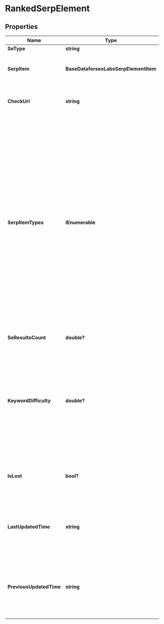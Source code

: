 # RankedSerpElement


## Properties

| Name | Type | Description | Notes |
|------------ | ------------- | ------------- | -------------|
**SeType** | **string** | search engine type |[optional]|
**SerpItem** | **BaseDataforseoLabsSerpElementItem** | contains data on the SERP element<br>the list of supported SERP elements can be found below |[optional]|
**CheckUrl** | **string** | direct URL to search engine results<br>you can use it to make sure that we provided accurate results |[optional]|
**SerpItemTypes** | **IEnumerable<string>** | types of search results in SERP<br>contains types of search results (items) found in SERP<br>possible item types:<br>answer_box, app, carousel, multi_carousel, featured_snippet, google_flights, google_reviews, images, jobs, knowledge_graph, local_pack, map, organic, paid, people_also_ask, related_searches, people_also_search, shopping, top_stories, twitter, video, events, mention_carousel, recipes, top_sights, scholarly_articles, popular_products, podcasts, questions_and_answers, find_results_on, stocks_box;<br>note that the actual results will be returned only for organic, paid, featured_snippet, and local_pack elements |[optional]|
**SeResultsCount** | **double?** | number of search results for the returned keyword |[optional]|
**KeywordDifficulty** | **double?** | difficulty of ranking in the first top-10 organic results for a keyword<br>indicates the chance of getting in top-10 organic results for a keyword on a logarithmic scale from 0 to 100;<br>calculated by analysing, among other parameters, link profiles of the first 10 pages in SERP;<br>learn more about the metric in this help center guide |[optional]|
**IsLost** | **bool?** | lost ranked elements<br>indicates how many ranked elements of this domain were previously presented in SERPs, but weren’t found during the last check |[optional]|
**LastUpdatedTime** | **string** | date and time when keyword data was updated<br>in the UTC format: “yyyy-mm-dd hh-mm-ss +00:00”<br>example:<br>2019-11-15 12:57:46 +00:00 |[optional]|
**PreviousUpdatedTime** | **string** | previous to the most recent date and time when SERP data was updated<br>in the UTC format: “yyyy-mm-dd hh-mm-ss +00:00”<br>example:<br>2019-10-15 12:57:46 +00:00 |[optional]|